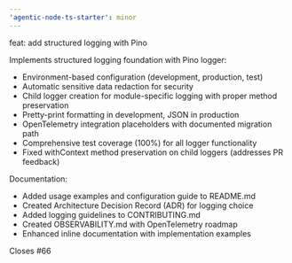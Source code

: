 ```yaml
---
'agentic-node-ts-starter': minor
---
```


feat: add structured logging with Pino

Implements structured logging foundation with Pino logger:

- Environment-based configuration (development, production, test)
- Automatic sensitive data redaction for security
- Child logger creation for module-specific logging with proper method preservation
- Pretty-print formatting in development, JSON in production
- OpenTelemetry integration placeholders with documented migration path
- Comprehensive test coverage (100%) for all logger functionality
- Fixed withContext method preservation on child loggers (addresses PR feedback)

Documentation:

- Added usage examples and configuration guide to README.md
- Created Architecture Decision Record (ADR) for logging choice
- Added logging guidelines to CONTRIBUTING.md
- Created OBSERVABILITY.md with OpenTelemetry roadmap
- Enhanced inline documentation with implementation examples

Closes #66
